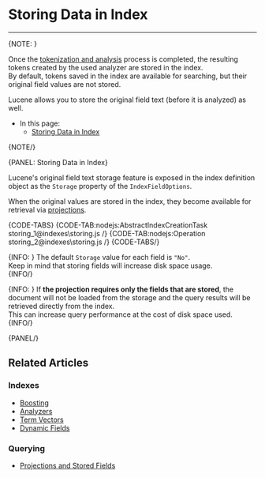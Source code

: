 # Storing Data in Index
---

{NOTE: }

Once the [tokenization and analysis](../indexes/using-analyzers) process is completed, 
the resulting tokens created by the used analyzer are stored in the index.  
By default, tokens saved in the index are available for searching, but their original 
field values are not stored.  

Lucene allows you to store the original field text (before it is analyzed) as well.  

* In this page:
  * [Storing Data in Index](../indexes/storing-data-in-index#storing-data-in-index)

{NOTE/}

{PANEL: Storing Data in Index}

Lucene's original field text storage feature is exposed in the index definition object as 
the `Storage` property of the `IndexFieldOptions`.  

When the original values are stored in the index, they become available for retrieval via 
[projections](../indexes/querying/projections).  

{CODE-TABS}
{CODE-TAB:nodejs:AbstractIndexCreationTask storing_1@indexes\storing.js /}
{CODE-TAB:nodejs:Operation storing_2@indexes\storing.js /}
{CODE-TABS/}

{INFO: }
The default `Storage` value for each field is `"No"`.  
Keep in mind that storing fields will increase disk space usage.  
{INFO/}

{INFO: }
If **the projection requires only the fields that are stored**, the document will 
not be loaded from the storage and the query results will be retrieved directly from the index.  
This can increase query performance at the cost of disk space used.  
{INFO/}

{PANEL/}

## Related Articles

### Indexes

- [Boosting](../indexes/boosting)
- [Analyzers](../indexes/using-analyzers)
- [Term Vectors](../indexes/using-term-vectors)
- [Dynamic Fields](../indexes/using-dynamic-fields)

### Querying

- [Projections and Stored Fields](../indexes/querying/projections#projections-and-stored-fields)
